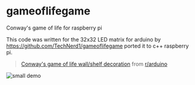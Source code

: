 # gameoflifegame
Conway's game of life for raspberry pi

This code was written for the 32x32 LED matrix for arduino by <a href="https://github.com/TechNerd1/gameoflifegame">https://github.com/TechNerd1/gameoflifegame</a>
ported it to c++ raspberry pi.

<blockquote class="reddit-card" data-card-created="1545956004"><a href="https://www.reddit.com/r/arduino/comments/a9ukf2/conways_game_of_life_wallshelf_decoration/">Conway's game of life wall/shelf decoration</a> from <a href="http://www.reddit.com/r/arduino">r/arduino</a></blockquote>


![small demo](https://github.com/clogwog/gameoflifegame/blob/master/life-finds-a-way.gif)
